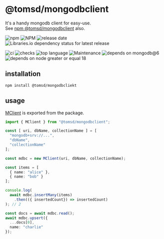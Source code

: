 # @tomsd/mongodbclient

It's a handy mongodb client for easy-use.  
See [npm @tomsd/mongodbclient](https://www.npmjs.com/package/@tomsd/mongodbclient) also.

![npm](https://img.shields.io/npm/v/@tomsd/mongodbclient?style=for-the-badge&logo=npm)
![NPM](https://img.shields.io/npm/l/@tomsd/mongodbclient?style=for-the-badge&logo=npm)
![release date](https://img.shields.io/github/release-date/tomsdoo/mongodbclient?style=for-the-badge&logo=npm)
![Libraries.io dependency status for latest release](https://img.shields.io/librariesio/release/npm/@tomsd/mongodbclient?style=for-the-badge&logo=npm)

![ci](https://img.shields.io/github/actions/workflow/status/tomsdoo/mongodbclient/ci.yml?style=social&logo=github)
![checks](https://img.shields.io/github/check-runs/tomsdoo/mongodbclient/main?style=social&logo=github)
![top language](https://img.shields.io/github/languages/top/tomsdoo/mongodbclient?style=social&logo=typescript)
![Maintenance](https://img.shields.io/maintenance/yes/2024?style=social&logo=github)
![depends on mongodb@6](https://img.shields.io/badge/mongodb-mongodb@6-informational?style=social&logo=mongodb)
![depends on node greater or equal 18](https://img.shields.io/badge/node.js-%3E%3D%2018-lightyellow?style=social&logo=nodedotjs)

## installation
``` shell
npm install @tomsd/mongodbcliekt
```

## usage

[MClient](./mclient.md) is exported from the package.

``` typescript
import { MClient } from "@tomsd/mongodbclient";

const [ uri, dbName, collectionName ] = [
  "mongodb+srv://...",
  "dbName",
  "collectionName"
];

const mdbc = new MClient(uri, dbName, collectionName);

const items = [
  { name: "alice" },
  { name: "bob" }
];

console.log(
  await mdbc.insertMany(items)
    .then(({ insertedCount}) => insertedCount)
); // 2

const docs = await mdbc.read();
await mdbc.upsert({
  ...docs[0],
  name: "charlie"
});
```
